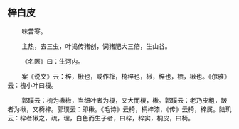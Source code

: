 ## 梓白皮
<p>&emsp;&emsp;
味苦寒。
</p>
<p>&emsp;&emsp;
主热，去三虫，叶捣传猪创，饲猪肥大三倍，生山谷。
</p>
<p>&emsp;&emsp;
《名医》曰：生河内。
</p>
<p>&emsp;&emsp;
案《说文》云：梓，楸也，或作榟，椅梓也，楸，梓也，槚，楸也。《尔雅》云：槐小叶曰榎。
</p>
<p>&emsp;&emsp;
郭璞云：槐为楸楸，当细叶者为榎，又大而榎，楸。郭璞云：老乃皮粗，皵者为楸，又椅梓。郭璞云：即楸。《毛诗》云椅，桐梓漆，《传》云椅，梓属。陆玑云：梓者楸之，疏，理，白色而生子者，曰梓，梓实，桐皮，曰椅。
</p>